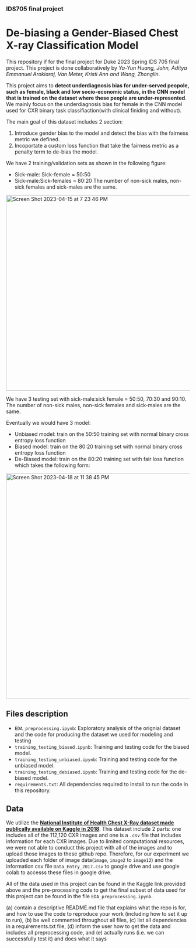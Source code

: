 ### IDS705 final project
# De-biasing a Gender-Biased Chest X-ray Classification Model
This repository if for the final project for Duke 2023 Spring IDS 705 final project. This project is done collaboratively by *Ya-Yun Huang, John, Aditya Emmanuel Arokiaraj, Van Meter, Kristi Ann and Wang, Zhonglin*.

This project aims to **detect underdiagnosis bias for under-served peopole, such as female, black and low socio-economic status, in the CNN model that is trained on the dataset where these people are under-represented**. We mainly focus on the underdiagnosis bias for female in the CNN model used for CXR binary task classifiaction(with clinical finiding and without). 

The main goal of this dataset includes 2 section:
1. Introduce gender bias to the model and detect the bias with the fairness metric we defined.
2. Incoportate a custom loss function that take the fairness metric as a penalty term to de-bias the model.

We have 2 training/validation sets as shown in the following figure:
- Sick-male: Sick-female = 50:50
- Sick-male:Sick-females = 80:20
The number of non-sick males, non-sick females and sick-males are the same.
<img width="534" alt="Screen Shot 2023-04-15 at 7 23 46 PM" src="https://user-images.githubusercontent.com/110958060/233205323-3fd68f8a-eaa2-4b87-aed6-cdb2b9248473.png">

We have 3 testing set with sick-male:sick female = 50:50, 70:30 and 90:10. The number of non-sick males, non-sick females and sick-males are the same.

Eventually we would have 3 model:
- Unbiased model: train on the 50:50 training set with normal binary cross entropy loss function
- Biased model: train on the 80:20 training set with normal binary cross entropy loss function
- De-Biased model: train on the 80:20 training set with fair loss function which takes the following form:
<img width="615" alt="Screen Shot 2023-04-18 at 11 38 45 PM" src="https://user-images.githubusercontent.com/110958060/233206057-6b2d1ba1-3cd6-490a-a917-683456987685.png">


## Files description
- `EDA_preprocessing.ipynb`: Exploratory analysis of the orignial dataset and the code for producing the dataset we used for modeling and testing
- `training_testing_biased.ipynb`: Training and testing code for the biased model.
- `training_testing_unbiased.ipynb`: Training and testing code for the unbiased model.
- `training_testing_debiased.ipynb`: Training and testing code for the de-biased model.
- `requirements.txt`: All dependencies required to install to run the code in this repository.

## Data
We utilize the [**National Institute of Health Chest X-Ray dataset made publically available on Kaggle in 2018**](https://www.kaggle.com/datasets/nih-chest-xrays/data). This dataset include 2 parts: one includes all of the 112,120 CXR images and one is a `.csv` file that includes information for each CXR images. Due to limited computational resources, we were not able to conduct this project with all of the images and to upload those images to these github repo. Therefore, for our experiment we uploaded each folder of image data(`image`, `image2` to `image12`) and the information csv file `Data_Entry_2017.csv` to google drive and use google colab to accesss these files in google drive. 

All of the data used in this project can be found in the Kaggle link provided above and the pre-processing code to get the final subset of data used for this project can be found in the file `EDA_preprocessing.ipynb`.

(a) contain a descriptive README.md file that explains what the repo is for, and how to use the code to reproduce your work (including how to set it up to run), (b) be well commented throughout all files, (c) list all dependencies in a requirements.txt file, (d) inform the user how to get the data and includes all preprocessing code, and (e) actually runs (i.e. we can successfully test it) and does what it says
